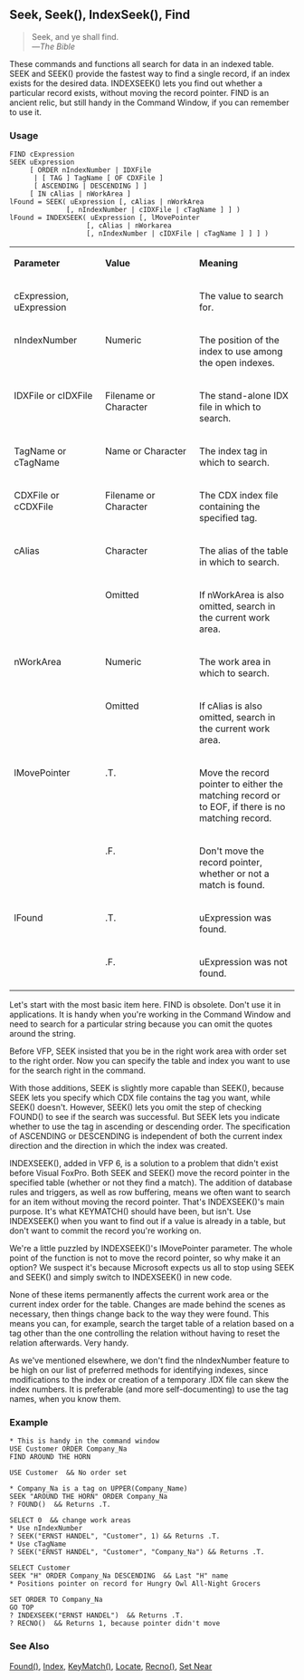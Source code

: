 ## Seek, Seek(), IndexSeek(), Find

>Seek, and ye shall find.<br>
 &mdash;*The Bible*

These commands and functions all search for data in an indexed table. SEEK and SEEK() provide the fastest way to find a single record, if an index exists for the desired data. INDEXSEEK() lets you find out whether a particular record exists, without moving the record pointer. FIND is an ancient relic, but still handy in the Command Window, if you can remember to use it.

### Usage

```foxpro
FIND cExpression
SEEK uExpression
     [ ORDER nIndexNumber | IDXFile
      | [ TAG ] TagName [ OF CDXFile ]
      [ ASCENDING | DESCENDING ] ]
     [ IN cAlias | nWorkArea ]
lFound = SEEK( uExpression [, cAlias | nWorkArea
              [, nIndexNumber | cIDXFile | cTagName ] ] )
lFound = INDEXSEEK( uExpression [, lMovePointer
                   [, cAlias | nWorkarea
                   [, nIndexNumber | cIDXFile | cTagName ] ] ] )
```
<table>
<tr>
  <td width="32%" valign="top">
  <p><b>Parameter</b></p>
  </td>
  <td width="23%" valign="top">
  <p><b>Value</b></p>
  </td>
  <td width="45%" valign="top">
  <p><b>Meaning</b></p>
  </td>
 </tr>
<tr>
  <td width="32%" valign="top">
  <p>cExpression, uExpression</p>
  </td>
  <td width="23%" valign="top">
  &nbsp;</td>
  <td width="45%" valign="top">
  <p>The value to search for.</p>
  </td>
 </tr>
<tr>
  <td width="32%" valign="top">
  <p>nIndexNumber</p>
  </td>
  <td width="23%" valign="top">
  <p>Numeric</p>
  </td>
  <td width="45%" valign="top">
  <p>The position of the index to use among the open indexes.</p>
  </td>
 </tr>
<tr>
  <td width="32%" valign="top">
  <p>IDXFile or cIDXFile</p>
  </td>
  <td width="23%" valign="top">
  <p>Filename or Character</p>
  </td>
  <td width="45%" valign="top">
  <p>The stand-alone IDX file in which to search.</p>
  </td>
 </tr>
<tr>
  <td width="32%" valign="top">
  <p>TagName or cTagName</p>
  </td>
  <td width="23%" valign="top">
  <p>Name or Character</p>
  </td>
  <td width="45%" valign="top">
  <p>The index tag in which to search.</p>
  </td>
 </tr>
<tr>
  <td width="32%" valign="top">
  <p>CDXFile or cCDXFile</p>
  </td>
  <td width="23%" valign="top">
  <p>Filename or Character</p>
  </td>
  <td width="45%" valign="top">
  <p>The CDX index file containing the specified tag.</p>
  </td>
 </tr>
<tr>
  <td width="32%" rowspan="2" valign="top">
  <p>cAlias</p>
  </td>
  <td width="23%" valign="top">
  <p>Character</p>
  </td>
  <td width="45%" valign="top">
  <p>The alias of the table in which to search.</p>
  </td>
 </tr>
<tr>
  <td width="33%" valign="top">
  <p>Omitted</p>
  </td>
  <td width="67%" valign="top">
  <p>If nWorkArea is also omitted, search in the current work area.</p>
  </td>
 </tr>
<tr>
  <td width="32%" rowspan="2" valign="top">
  <p>nWorkArea</p>
  </td>
  <td width="23%" valign="top">
  <p>Numeric</p>
  </td>
  <td width="45%" valign="top">
  <p>The work area in which to search.</p>
  </td>
 </tr>
<tr>
  <td width="33%" valign="top">
  <p>Omitted</p>
  </td>
  <td width="67%" valign="top">
  <p>If cAlias is also omitted, search in the current work area.</p>
  </td>
 </tr>
<tr>
  <td width="32%" rowspan="2" valign="top">
  <p>lMovePointer</p>
  </td>
  <td width="23%" valign="top">
  <p>.T.</p>
  </td>
  <td width="45%" valign="top">
  <p>Move the record pointer to either the matching record or to EOF, if there is no matching record.</p>
  </td>
 </tr>
<tr>
  <td width="33%" valign="top">
  <p>.F.</p>
  </td>
  <td width="67%" valign="top">
  <p>Don't move the record pointer, whether or not a match is found. </p>
  </td>
 </tr>
<tr>
  <td width="32%" rowspan="2" valign="top">
  <p>lFound</p>
  </td>
  <td width="23%" valign="top">
  <p>.T.</p>
  </td>
  <td width="45%" valign="top">
  <p>uExpression was found.</p>
  </td>
 </tr>
<tr>
  <td width="33%" valign="top">
  <p>.F.</p>
  </td>
  <td width="67%" valign="top">
  <p>uExpression was not found.</p>
  </td>
 </tr>
</table>

Let's start with the most basic item here. FIND is obsolete. Don't use it in applications. It is handy when you're working in the Command Window and need to search for a particular string because you can omit the quotes around the string.

Before VFP, SEEK insisted that you be in the right work area with order set to the right order. Now you can specify the table and index you want to use for the search right in the command. 

With those additions, SEEK is slightly more capable than SEEK(), because SEEK lets you specify which CDX file contains the tag you want, while SEEK() doesn't. However, SEEK() lets you omit the step of checking FOUND() to see if the search was successful. But SEEK lets you indicate whether to use the tag in ascending or descending order. The specification of ASCENDING or DESCENDING is independent of both the current index direction and the direction in which the index was created.

INDEXSEEK(), added in VFP 6, is a solution to a problem that didn't exist before Visual FoxPro. Both SEEK and SEEK() move the record pointer in the specified table (whether or not they find a match). The addition of database rules and triggers, as well as row buffering, means we often want to search for an item without moving the record pointer. That's INDEXSEEK()'s main purpose. It's what KEYMATCH() should have been, but isn't. Use INDEXSEEK() when you want to find out if a value is already in a table, but don't want to commit the record you're working on. 

We're a little puzzled by INDEXSEEK()'s lMovePointer parameter. The whole point of the function is not to move the record pointer, so why make it an option? We suspect it's because Microsoft expects us all to stop using SEEK and SEEK() and simply switch to INDEXSEEK() in new code.

None of these items permanently affects the current work area or the current index order for the table. Changes are made behind the scenes as necessary, then things change back to the way they were found. This means you can, for example, search the target table of a relation based on a tag other than the one controlling the relation without having to reset the relation afterwards. Very handy.

As we've mentioned elsewhere, we don't find the nIndexNumber feature to be high on our list of preferred methods for identifying indexes, since modifications to the index or creation of a temporary .IDX file can skew the index numbers. It is preferable (and more self-documenting) to use the tag names, when you know them.

### Example

```foxpro
* This is handy in the command window
USE Customer ORDER Company_Na
FIND AROUND THE HORN

USE Customer  && No order set

* Company_Na is a tag on UPPER(Company_Name)
SEEK "AROUND THE HORN" ORDER Company_Na
? FOUND()  && Returns .T.

SELECT 0  && change work areas
* Use nIndexNumber
? SEEK("ERNST HANDEL", "Customer", 1) && Returns .T.
* Use cTagName
? SEEK("ERNST HANDEL", "Customer", "Company_Na") && Returns .T.

SELECT Customer
SEEK "H" ORDER Company_Na DESCENDING  && Last "H" name
* Positions pointer on record for Hungry Owl All-Night Grocers

SET ORDER TO Company_Na
GO TOP
? INDEXSEEK("ERNST HANDEL")  && Returns .T.
? RECNO()  && Returns 1, because pointer didn't move
```
### See Also

[Found()](s4g423.md), [Index](s4g074.md), [KeyMatch()](s4g269.md), [Locate](s4g042.md), [Recno()](s4g085.md), [Set Near](s4g268.md)